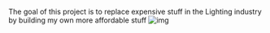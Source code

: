 The goal of this project is to replace expensive stuff in the Lighting industry by building my own more affordable stuff
![img]({https://hackatime-badge.hackclub.com/U097PV280H0/Moving_Head_ESP32})
